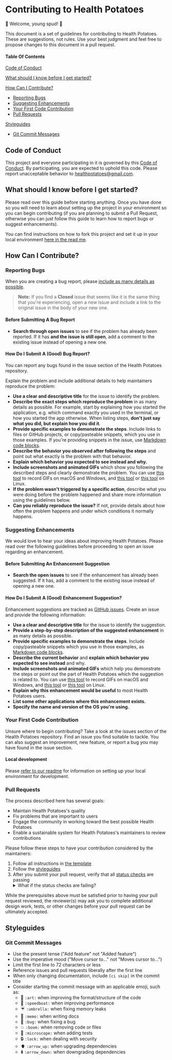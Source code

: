 # Contributing to Health Potatoes

:high_brightness: Welcome, young spud! :high_brightness:

This document is a set of guidelines for contributing to Health Potatoes. These are suggestions, not rules. Use your best judgment and feel free to propose changes to this document in a pull request.

#### Table Of Contents

[Code of Conduct](#code-of-conduct)

[What should I know before I get started?](#what-should-i-know-before-i-get-started)

[How Can I Contribute?](#how-can-i-contribute)

- [Reporting Bugs](#reporting-bugs)
- [Suggesting Enhancements](#suggesting-enhancements)
- [Your First Code Contribution](#your-first-code-contribution)
- [Pull Requests](#pull-requests)

[Styleguides](#styleguides)

- [Git Commit Messages](#git-commit-messages)

## Code of Conduct

This project and everyone participating in it is governed by this [Code of Conduct](CODEOFCONDUCT.md). By participating, you are expected to uphold this code. Please report unacceptable behavior to [healthpotatoes@gmail.com](mailto:healthpotatoes@gmail.com).

## What should I know before I get started?

Please read over this guide before starting anything. Once you have done so you will need to learn about setting up the project in your environment so you can begin contributing (if you are planning to submit a Pull Request, otherwise you can just follow this guide to learn how to report bugs or suggest enhancements).

You can find instructions on how to fork this project and set it up in your local environment [here in the read me](README.md).

## How Can I Contribute?

### Reporting Bugs

When you are creating a bug report, please [include as many details as possible](#how-do-i-submit-a-good-bug-report).

> **Note:** If you find a **Closed** issue that seems like it is the same thing that you're experiencing, open a new issue and include a link to the original issue in the body of your new one.

#### Before Submitting A Bug Report

- **Search through open issues** to see if the problem has already been reported. If it has **and the issue is still open**, add a comment to the existing issue instead of opening a new one.

#### How Do I Submit A (Good) Bug Report?

You can report any bugs found in the issue section of the Health Potatoes repository.

Explain the problem and include additional details to help maintainers reproduce the problem:

- **Use a clear and descriptive title** for the issue to identify the problem.
- **Describe the exact steps which reproduce the problem** in as many details as possible. For example, start by explaining how you started the application, e.g. which command exactly you used in the terminal, or how you started the app otherwise. When listing steps, **don't just say what you did, but explain how you did it**.
- **Provide specific examples to demonstrate the steps**. Include links to files or GitHub projects, or copy/pasteable snippets, which you use in those examples. If you're providing snippets in the issue, use [Markdown code blocks](https://help.github.com/articles/markdown-basics/#multiple-lines).
- **Describe the behavior you observed after following the steps** and point out what exactly is the problem with that behavior.
- **Explain which behavior you expected to see instead and why.**
- **Include screenshots and animated GIFs** which show you following the described steps and clearly demonstrate the problem. You can use [this tool](https://www.cockos.com/licecap/) to record GIFs on macOS and Windows, and [this tool](https://github.com/colinkeenan/silentcast) or [this tool](https://github.com/GNOME/byzanz) on Linux.
- **If the problem wasn't triggered by a specific action**, describe what you were doing before the problem happened and share more information using the guidelines below.
- **Can you reliably reproduce the issue?** If not, provide details about how often the problem happens and under which conditions it normally happens.

### Suggesting Enhancements

We would love to hear your ideas about improving Health Potatoes. Please read over the following guidelines before proceeding to open an issue regarding an enhancement.

#### Before Submitting An Enhancement Suggestion

- **Search the open issues** to see if the enhancement has already been suggested. If it has, add a comment to the existing issue instead of opening a new one.

#### How Do I Submit A (Good) Enhancement Suggestion?

Enhancement suggestions are tracked as [GitHub issues](https://guides.github.com/features/issues/). Create an issue and provide the following information:

- **Use a clear and descriptive title** for the issue to identify the suggestion.
- **Provide a step-by-step description of the suggested enhancement** in as many details as possible.
- **Provide specific examples to demonstrate the steps**. Include copy/pasteable snippets which you use in those examples, as [Markdown code blocks](https://help.github.com/articles/markdown-basics/#multiple-lines).
- **Describe the current behavior** and **explain which behavior you expected to see instead** and why.
- **Include screenshots and animated GIFs** which help you demonstrate the steps or point out the part of Health Potatoes which the suggestion is related to. You can use [this tool](https://www.cockos.com/licecap/) to record GIFs on macOS and Windows, and [this tool](https://github.com/colinkeenan/silentcast) or [this tool](https://github.com/GNOME/byzanz) on Linux.
- **Explain why this enhancement would be useful** to most Health Potatoes users.
- **List some other applications where this enhancement exists.**
- **Specify the name and version of the OS you're using.**

### Your First Code Contribution

Unsure where to begin contributing? Take a look at the issues section of the Health Potatoes repository. Find an issue you find suitable to tackle. You can also suggest an improvement, new feature, or report a bug you may have found in the issue section.

#### Local development

Please [refer to our readme](README.md) for information on setting up your local environment for development.

### Pull Requests

The process described here has several goals:

- Maintain Health Potatoes's quality
- Fix problems that are important to users
- Engage the community in working toward the best possible Health Potatoes
- Enable a sustainable system for Health Potatoes's maintainers to review contributions

Please follow these steps to have your contribution considered by the maintainers:

1. Follow all instructions in [the template](PULL_REQUEST_TEMPLATE.md)
2. Follow the [styleguides](#styleguides)
3. After you submit your pull request, verify that all [status checks](https://help.github.com/articles/about-status-checks/) are passing <details><summary>What if the status checks are failing?</summary>If a status check is failing, and you believe that the failure is unrelated to your change, please leave a comment on the pull request explaining why you believe the failure is unrelated. A maintainer will re-run the status check for you. If we conclude that the failure was a false positive, then we will open an issue to track that problem with our status check suite.</details>

While the prerequisites above must be satisfied prior to having your pull request reviewed, the reviewer(s) may ask you to complete additional design work, tests, or other changes before your pull request can be ultimately accepted.

## Styleguides

### Git Commit Messages

- Use the present tense ("Add feature" not "Added feature")
- Use the imperative mood ("Move cursor to..." not "Moves cursor to...")
- Limit the first line to 72 characters or less
- Reference issues and pull requests liberally after the first line
- When only changing documentation, include `[ci skip]` in the commit title
- Consider starting the commit message with an applicable emoji, such as:
  - :art: `:art:` when improving the format/structure of the code
  - :speedboat: `:speedboat:` when improving performance
  - :umbrella: `:umbrella:` when fixing memory leaks
  - :memo: `:memo:` when writing docs
  - :bug: `:bug:` when fixing a bug
  - :boom: `:boom:` when removing code or files
  - :microscope: `:microscope:` when adding tests
  - :lock: `:lock:` when dealing with security
  - :arrow_up: `:arrow_up:` when upgrading dependencies
  - :arrow_down: `:arrow_down:` when downgrading dependencies
